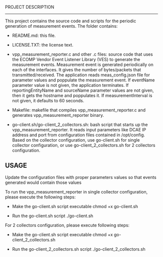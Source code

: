 
PROJECT DESCRIPTION

---
This project contains the source code and scripts for the periodic generation of measurement events. The folder contains:

 - README.md: this file.

 - LICENSE.TXT: the license text.

 - vpp_measurement_reporter.c and other .c files: source code that uses the ECOMP Vendor Event Listener Library (VES) to generate the measurement events. Measurement event is generated periodically on each of the interfaces. It gives the number of bytes/packets that transmitted/received. The application reads meas_config.json file for parameter values and poppulate the measurement event. If eventName parameter value is not given, the application terminates. If reportingEntityName and sourceName parameter values are not given, then it gets the hostname and poppulates it. If measurementInterval is not given, it defaults to 60 seconds. 

 - Makefile: makefile that compiles vpp_measurement_reporter.c and generates vpp_measurement_reporter binary.

 - go-client.sh/go-client_2_collectors.sh: bash script that starts up the vpp_measurement_reporter. It reads input parameters like DCAE IP address and port from configuration files contained in /opt/config. Based on the collector configuration, use go-client.sh for single collector configuration, or use go-client_2_collectors.sh for 2 collectors configuration.


USAGE
-----

Update the configuration files with proper parameters values so that events generated would contain those values

To run the vpp_measurement_reporter in single collector configuration, please execute the following steps:

 - Make the go-client.sh script executable
        chmod +x go-client.sh

 - Run the go-client.sh script
        ./go-client.sh  

For 2 collectors configuration, please execute following steps:

 - Make the go-client.sh script executable
        chmod +x go-client_2_collectors.sh

 - Run the go-client_2_collectors.sh script
        ./go-client_2_collectors.sh
